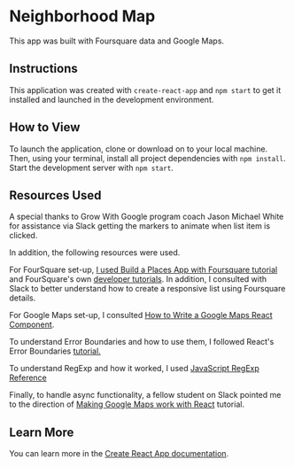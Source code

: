 # Neighborhood Map

This app was built with Foursquare data and Google Maps. 
## Instructions

This application was created with `create-react-app` and `npm start` to get it installed and launched in the development environment.

## How to View

To launch the application, clone or download on to your local machine. Then, using your terminal, install all project dependencies with `npm install`. Start the development server with `npm start`.

## Resources Used

A special thanks to Grow With Google program coach Jason Michael White for assistance via Slack getting the markers to animate when list item is clicked.

In addition, the following resources were used.

For FourSquare set-up, [I used Build a Places App with Foursquare tutorial](https://medium.com/the-web-tub/build-a-places-app-with-foursquare-and-google-maps-using-onsen-ui-and-angularjs-df44357cbe3e) and FourSquare's own [developer tutorials](https://developer.foursquare.com/docs/api). In addition, I consulted with Slack to better understand how to create a responsive list using Foursquare details.

For Google Maps set-up, I consulted [How to Write a Google Maps React Component](https://www.fullstackreact.com/articles/how-to-write-a-google-maps-react-component/).

To understand Error Boundaries and how to  use them, I followed React's Error Boundaries [tutorial.](https://reactjs.org/docs/error-boundaries.html)

To understand RegExp and how it worked, I used [JavaScript RegExp Reference](https://www.w3schools.com/jsref/jsref_obj_regexp.asp)

Finally, to handle async functionality, a fellow student on Slack pointed me to the direction of [Making Google Maps work with React](https://www.klaasnotfound.com/2016/11/06/making-google-maps-work-with-react/) tutorial.


## Learn More

You can learn more in the [Create React App documentation](https://facebook.github.io/create-react-app/docs/getting-started).
